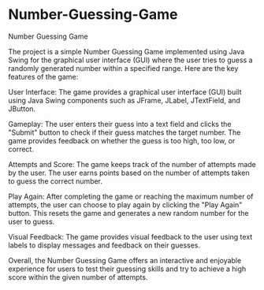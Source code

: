 # Number-Guessing-Game
Number Guessing Game

The project is a simple Number Guessing Game implemented using Java Swing for the graphical user interface (GUI) where the user tries to guess a randomly generated number within a specified range. Here are the key features of the game:

User Interface: The game provides a graphical user interface (GUI) built using Java Swing components such as JFrame, JLabel, JTextField, and JButton.

Gameplay: The user enters their guess into a text field and clicks the "Submit" button to check if their guess matches the target number. The game provides feedback on whether the guess is too high, too low, or correct.

Attempts and Score: The game keeps track of the number of attempts made by the user. The user earns points based on the number of attempts taken to guess the correct number.

Play Again: After completing the game or reaching the maximum number of attempts, the user can choose to play again by clicking the "Play Again" button. This resets the game and generates a new random number for the user to guess.

Visual Feedback: The game provides visual feedback to the user using text labels to display messages and feedback on their guesses.

Overall, the Number Guessing Game offers an interactive and enjoyable experience for users to test their guessing skills and try to achieve a high score within the given number of attempts.

